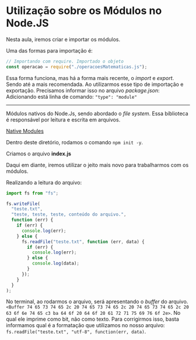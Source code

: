 # Utilização sobre os Módulos no Node.JS

Nesta aula, iremos criar e importar os módulos.

Uma das formas para importação é:

```javascript
// Importando com require. Importado o objeto
const operacao = require("./operacoesMatematicas.js");
```

Essa forma funciona, mas há a forma mais recente, o _import_ e _export_. Sendo até a mais recomendada. Ao utilizarmos esse tipo de importação e exportação. Precisamos informar isso no arquivo _package.json_: Adicionando está linha de comando: `"type": "module"`

---

Módulos nativos do Node.Js, sendo abordado o _file system_. Essa bíblioteca é responsável por leitura e escrita em arquivos.

[Native Modules](../02.1-native-modules/)

Dentro deste diretório, rodamos o comando `npm init -y`.

Criamos o arquivo **index.js**

Daqui em diante, iremos utilizar o jeito mais novo para trabalharmos com os módulos.

Realizando a leitura do arquivo:

```javascript
import fs from "fs";

fs.writeFile(
  "teste.txt",
  "teste, teste, teste, conteúdo do arquivo.",
  function (err) {
    if (err) {
      console.log(err);
    } else {
      fs.readFile("teste.txt", function (err, data) {
        if (err) {
          console.log(err);
        } else {
          console.log(data);
        }
      });
    }
  }
);
```

No terminal, ao rodarmos o arquivo, será apresentando o _buffer_ do arquivo. `<Buffer 74 65 73 74 65 2c 20 74 65 73 74 65 2c 20 74 65 73 74 65 2c 20 63 6f 6e 74 65 c3 ba 64 6f 20 64 6f 20 61 72 71 75 69 76 6f 2e>`. No qual ele imprime como bit, não como texto. Para corrigirmos isso, basta informamos qual é a formatação que utilizamos no nosso arquivo: `fs.readFile("teste.txt", "utf-8", function(err, data)`.
